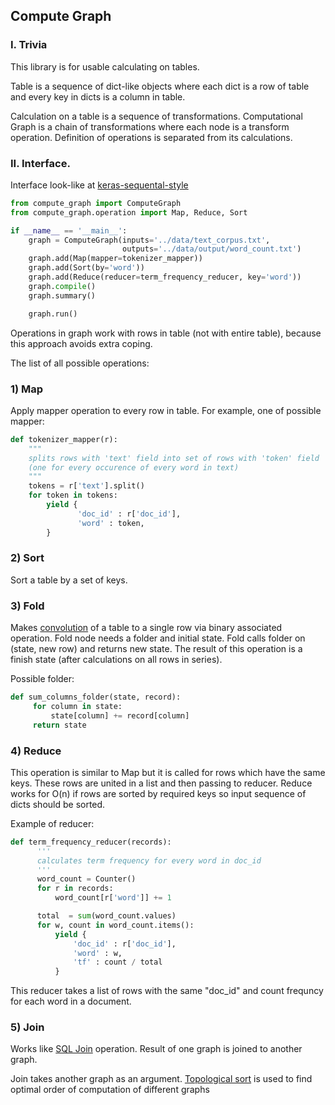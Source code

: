 ## Compute Graph

### I. Trivia

This library is for usable calculating on tables.

Table is a sequence of dict-like objects where each
dict is a row of table and every key in dicts is a
column in table.

Calculation on a table is a sequence of
transformations. Computational Graph is a chain of
transformations where each node is a transform operation.
Definition of operations is separated from its calculations.



### II. Interface.

Interface look-like at [keras-sequental-style](https://keras.io/getting-started/sequential-model-guide/)

```python
from compute_graph import ComputeGraph
from compute_graph.operation import Map, Reduce, Sort

if __name__ == '__main__':
    graph = ComputeGraph(inputs='../data/text_corpus.txt',
                         outputs='../data/output/word_count.txt')
    graph.add(Map(mapper=tokenizer_mapper))
    graph.add(Sort(by='word'))
    graph.add(Reduce(reducer=term_frequency_reducer, key='word'))
    graph.compile()
    graph.summary()

    graph.run()
```


 Operations in graph work with rows in table (not with entire table),
 because this approach avoids extra coping.

 The list of all possible operations:

###    1) Map

   Apply mapper operation to every row in table. For example, one
   of possible mapper:

```python
def tokenizer_mapper(r):
    """
    splits rows with 'text' field into set of rows with 'token' field
    (one for every occurence of every word in text)
    """
    tokens = r['text'].split()
    for token in tokens:
        yield {
               'doc_id' : r['doc_id'],
               'word' : token,
        }
```

###    2) Sort

   Sort a table by a set of keys.

 ###   3) Fold

   Makes [convolution](https://en.wikipedia.org/wiki/Fold_(higher-order_function))
    of a table to a single row via binary associated
   operation. Fold node needs a folder and initial state. Fold calls folder
   on (state, new row) and returns new state. The result of this operation
   is a finish state (after calculations on all rows in series).

   Possible folder:

```python
def sum_columns_folder(state, record):
     for column in state:
         state[column] += record[column]
     return state
```

###    4) Reduce

   This operation is similar to Map but it is called for rows which have the same
   keys. These rows are united in a list and then passing to reducer. Reduce
   works for O(n) if rows are sorted by required keys so input sequence of
   dicts should be sorted.

   Example of reducer:

```python
def term_frequency_reducer(records):
      '''
      calculates term frequency for every word in doc_id
      '''
      word_count = Counter()
      for r in records:
          word_count[r['word']] += 1

      total  = sum(word_count.values)
      for w, count in word_count.items():
          yield {
              'doc_id' : r['doc_id'],
              'word' : w,
              'tf' : count / total
          }
```

   This reducer takes a list of rows with the same "doc_id" and count frequncy
   for each word in a document.

###    5) Join

   Works like [SQL Join](https://en.wikipedia.org/wiki/Join_(SQL)) operation.
   Result of one graph is joined to another graph.

   Join takes another graph as an argument. [Topological sort](https://en.wikipedia.org/wiki/Topological_sorting)
   is used to find optimal order of computation of different graphs





